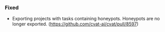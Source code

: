 ### Fixed

- Exporting projects with tasks containing honeypots. Honeypots are no longer exported.
  (<https://github.com/cvat-ai/cvat/pull/8597>)
